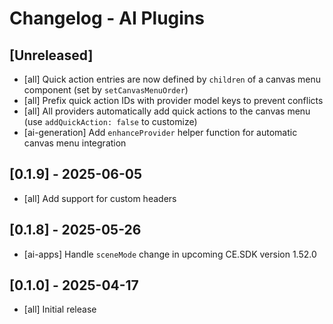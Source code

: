 # Changelog - AI Plugins

## [Unreleased]

-   [all] Quick action entries are now defined by `children` of a canvas menu component (set by `setCanvasMenuOrder`)
-   [all] Prefix quick action IDs with provider model keys to prevent conflicts
-   [all] All providers automatically add quick actions to the canvas menu (use `addQuickAction: false` to customize)
-   [ai-generation] Add `enhanceProvider` helper function for automatic canvas menu integration

## [0.1.9] - 2025-06-05

-   [all] Add support for custom headers

## [0.1.8] - 2025-05-26

-   [ai-apps] Handle `sceneMode` change in upcoming CE.SDK version 1.52.0

## [0.1.0] - 2025-04-17

-   [all] Initial release
